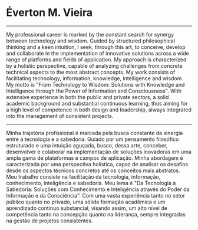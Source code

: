 # Éverton M. Vieira

---

My professional career is marked by the constant search for synergy between technology and wisdom. Guided by structured philosophical thinking and a keen intuition, I seek, through this art, to conceive, develop and collaborate in the implementation of innovative solutions across a wide range of platforms and fields of application. My approach is characterized by a holistic perspective, capable of analyzing challenges from concrete technical aspects to the most abstract concepts. My work consists of facilitating technology, information, knowledge, intelligence and wisdom. My motto is "From Technology to Wisdom: Solutions with Knowledge and Intelligence through the Power of Information and Consciousness". With extensive experience in both the public and private sectors, a solid academic background and substantial continuous learning, thus aiming for a high level of competence in both design and leadership, always integrated into the management of consistent projects.

---

Minha trajetória profissional é marcada pela busca constante da sinergia entre a tecnologia e a sabedoria. Guiado por um pensamento filosófico estruturado e uma intuição aguçada, busco, dessa arte, conceber, desenvolver e colaborar na implementação de soluções inovadoras em uma ampla gama de plataformas e campos de aplicação. Minha abordagem é caracterizada por uma perspectiva holística, capaz de analisar os desafios desde os aspectos técnicos concretos até os conceitos mais abstratos. Meu trabalho consiste na facilitação da tecnologia, informação, conhecimento, inteligência e sabedoria. Meu lema é "Da Tecnologia à Sabedoria: Soluções com Conhecimento e Inteligência através do Poder da Informação e da Consciência". Com uma vasta experiência tanto no setor público quanto no privado, uma sólida formação acadêmica e um aprendizado contínuo substancial, visando assim, um alto nível de competência tanto na concepção quanto na liderança, sempre integradas na gestão de projetos consistentes.
